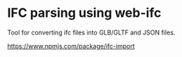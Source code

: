 # IFC parsing using web-ifc
Tool for converting ifc files into GLB/GLTF and JSON files.

https://www.npmjs.com/package/ifc-import
